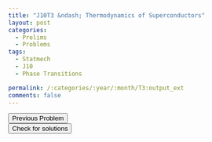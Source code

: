 ```yaml
---
title: "J10T3 &ndash; Thermodynamics of Superconductors"
layout: post
categories:
  - Prelims
  - Problems
tags:
  - Statmech
  - J10
  - Phase Transitions

permalink: /:categories/:year/:month/T3:output_ext
comments: false
---
```

<object data="2010J3T.pdf" type="application/pdf" width="100%" height="500"></object>

<div class='navbar'>
	<div float='left'><button onclick="window.location='T2.html'" >Previous Problem</button></div>
	<div float='center'><button onclick="window.location='https://princetonprelim.com/prelim/24/'">Check for solutions</button></div>
	<div float='right'><button onclick="window.location='M1.html'" style='visibility: hidden;'> Next Problem</button></div>
</div>
